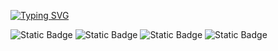 [![Typing SVG](https://readme-typing-svg.demolab.com?font=Fira+Code&pause=1000&random=false&width=435&lines=Docker+-+Nginx%2C+php%2C+MySQL)](https://git.io/typing-svg)

![Static Badge](https://img.shields.io/badge/docker-latest-%232496ED?style=flat-square&logo=docker)
![Static Badge](https://img.shields.io/badge/nginx-latest-%23009639?style=flat-square&logo=nginx)
![Static Badge](https://img.shields.io/badge/php-8.0-%23777BB4?style=flat-square&logo=php)
![Static Badge](https://img.shields.io/badge/MySQL-8.0-%234479A1?style=flat-square&logo=mysql)





